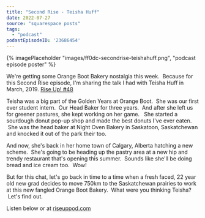 ```yaml
---
title: "Second Rise - Teisha Huff"
date: 2022-07-27
source: "squarespace posts"
tags: 
  - "podcast"
podastEpisodeID: '23686454'
---
```

{% imagePlaceholder "images/ff0dc-secondrise-teishahuff.png", "podcast episode poster" %}
 

We're getting some Orange Boot Bakery nostalgia this week.  Because for this Second Rise episode, I'm sharing the talk I had with Teisha Huff in March, 2019. [Rise Up! #48](http://riseuppod.com/rise-up-48-teisha-huff)

Teisha was a big part of the Golden Years at Orange Boot.  She was our first ever student intern.  Our Head Baker for three years.  And after she left us for greener pastures, she kept working on her game.   She started a sourdough donut pop-up shop and made the best donuts I've ever eaten.  She was the head baker at Night Oven Bakery in Saskatoon, Saskatchewan and knocked it out of the park their too.  

And now, she's back in her home town of Calgary, Alberta hatching a new scheme.  She's going to be heading up the pastry area at a new hip and trendy restaurant that's opening this summer.  Sounds like she'll be doing bread and ice cream too.  Wow!

But for this chat, let's go back in time to a time when a fresh faced, 22 year old new grad decides to move 750km to the Saskatchewan prairies to work at this new fangled Orange Boot Bakery.  What were you thinking Teisha?  Let's find out. 

Listen below or at [riseuppod.com](http://riseuppod.com/second-rise-teisha-huff)
